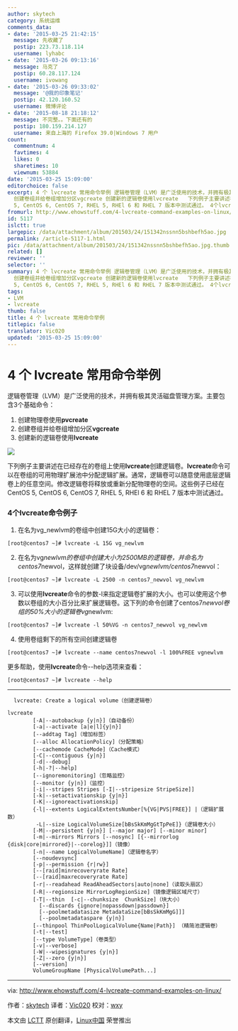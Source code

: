 ```yaml
---
author: skytech
category: 系统运维
comments_data:
- date: '2015-03-25 21:42:15'
  message: 先收藏了
  postip: 223.73.118.114
  username: lyhabc
- date: '2015-03-26 09:13:16'
  message: 马克了
  postip: 60.28.117.124
  username: ivowang
- date: '2015-03-26 09:33:02'
  message: '@我的印象笔记'
  postip: 42.120.160.52
  username: 微博评论
- date: '2015-08-18 21:18:12'
  message: 不完整。。下面还有的
  postip: 180.159.214.127
  username: 来自上海的 Firefox 39.0|Windows 7 用户
count:
  commentnum: 4
  favtimes: 4
  likes: 0
  sharetimes: 10
  viewnum: 53884
date: '2015-03-25 15:09:00'
editorchoice: false
excerpt: 4 个 lvcreate 常用命令举例 逻辑卷管理（LVM）是广泛使用的技术，并拥有极其灵活磁盘管理方案。主要包含3个基础命令：  创建物理卷使用pvcreate
  创建卷组并给卷组增加分区vgcreate 创建新的逻辑卷使用lvcreate   下列例子主要讲述在已经存在的卷组上使用lvcreate创建逻辑卷。lvcreate命令可以在卷组的可用物理扩展池中分配逻辑扩展。通常，逻辑卷可以随意使用底层逻辑卷上的任意空间。修改逻辑卷将释放或重新分配物理卷的空间。这些例子已经在CentOS
  5, CentOS 6, CentOS 7, RHEL 5, RHEl 6 和 RHEL 7 版本中测试通过。 4个lvcreate命令
fromurl: http://www.ehowstuff.com/4-lvcreate-command-examples-on-linux/
id: 5117
islctt: true
largepic: /data/attachment/album/201503/24/151342nssnn5bshbefh5ao.jpg
permalink: /article-5117-1.html
pic: /data/attachment/album/201503/24/151342nssnn5bshbefh5ao.jpg.thumb.jpg
related: []
reviewer: ''
selector: ''
summary: 4 个 lvcreate 常用命令举例 逻辑卷管理（LVM）是广泛使用的技术，并拥有极其灵活磁盘管理方案。主要包含3个基础命令：  创建物理卷使用pvcreate
  创建卷组并给卷组增加分区vgcreate 创建新的逻辑卷使用lvcreate   下列例子主要讲述在已经存在的卷组上使用lvcreate创建逻辑卷。lvcreate命令可以在卷组的可用物理扩展池中分配逻辑扩展。通常，逻辑卷可以随意使用底层逻辑卷上的任意空间。修改逻辑卷将释放或重新分配物理卷的空间。这些例子已经在CentOS
  5, CentOS 6, CentOS 7, RHEL 5, RHEl 6 和 RHEL 7 版本中测试通过。 4个lvcreate命令
tags:
- LVM
- lvcreate
thumb: false
title: 4 个 lvcreate 常用命令举例
titlepic: false
translator: Vic020
updated: '2015-03-25 15:09:00'
---
```


4 个 lvcreate 常用命令举例
===================


逻辑卷管理（LVM）是广泛使用的技术，并拥有极其灵活磁盘管理方案。主要包含3个基础命令：


1. 创建物理卷使用**pvcreate**
2. 创建卷组并给卷组增加分区**vgcreate**
3. 创建新的逻辑卷使用**lvcreate**


![](/data/attachment/album/201503/24/151342nssnn5bshbefh5ao.jpg)


下列例子主要讲述在已经存在的卷组上使用**lvcreate**创建逻辑卷。**lvcreate**命令可以在卷组的可用物理扩展池中分配逻辑扩展。通常，逻辑卷可以随意使用底层逻辑卷上的任意空间。修改逻辑卷将释放或重新分配物理卷的空间。这些例子已经在CentOS 5, CentOS 6, CentOS 7, RHEL 5, RHEl 6 和 RHEL 7 版本中测试通过。


### 4个lvcreate命令例子


1. 在名为vg\_newlvm的卷组中创建15G大小的逻辑卷：



```
[root@centos7 ~]# lvcreate -L 15G vg_newlvm

```
2. 在名为vg*newlvm的卷组中创建大小为2500MB的逻辑卷，并命名为centos7*newvol，这样就创建了块设备/dev/vg*newlvm/centos7*newvol：



```
[root@centos7 ~]# lvcreate -L 2500 -n centos7_newvol vg_newlvm

```
3. 可以使用**lvcreate**命令的参数-l来指定逻辑卷扩展的大小。也可以使用这个参数以卷组的大小百分比来扩展逻辑卷。这下列的命令创建了centos7*newvol卷组的50%大小的逻辑卷vg*newlvm:



```
[root@centos7 ~]# lvcreate -l 50%VG -n centos7_newvol vg_newlvm

```
4. 使用卷组剩下的所有空间创建逻辑卷



```
[root@centos7 ~]# lvcreate --name centos7newvol -l 100%FREE vgnewlvm
```


更多帮助，使用**lvcreate**命令--help选项来查看：



```
[root@centos7 ~]# lvcreate --help

```



---



```
  lvcreate: Create a logical volume（创建逻辑卷）

lvcreate
        [-A|--autobackup {y|n}]（自动备份）
        [-a|--activate [a|e|l]{y|n}]
        [--addtag Tag]（增加标签）
        [--alloc AllocationPolicy]（分配策略）
        [--cachemode CacheMode]（Cache模式）
        [-C|--contiguous {y|n}]
        [-d|--debug]
        [-h|-?|--help]
        [--ignoremonitoring]（忽略监控）
        [--monitor {y|n}]（监控）
        [-i|--stripes Stripes [-I|--stripesize StripeSize]]
        [-k|--setactivationskip {y|n}]
        [-K|--ignoreactivationskip]
        {-l|--extents LogicalExtentsNumber[%{VG|PVS|FREE}] |（逻辑扩展数）
         -L|--size LogicalVolumeSize[bBsSkKmMgGtTpPeE]}（逻辑卷大小）
        [-M|--persistent {y|n}] [--major major] [--minor minor]
        [-m|--mirrors Mirrors [--nosync] [{--mirrorlog {disk|core|mirrored}|--corelog}]]（镜像）
        [-n|--name LogicalVolumeName]（逻辑卷名字）
        [--noudevsync]
        [-p|--permission {r|rw}]
        [--[raid]minrecoveryrate Rate]
        [--[raid]maxrecoveryrate Rate]
        [-r|--readahead ReadAheadSectors|auto|none]（读取头扇区）
        [-R|--regionsize MirrorLogRegionSize]（镜像逻辑区域尺寸）
        [-T|--thin  [-c|--chunksize  ChunkSize]（块大小）
          [--discards {ignore|nopassdown|passdown}]
          [--poolmetadatasize MetadataSize[bBsSkKmMgG]]]
          [--poolmetadataspare {y|n}]
        [--thinpool ThinPoolLogicalVolume{Name|Path}] （精简池逻辑卷）
        [-t|--test]
        [--type VolumeType]（卷类型）
        [-v|--verbose]
        [-W|--wipesignatures {y|n}]
        [-Z|--zero {y|n}]
        [--version]
        VolumeGroupName [PhysicalVolumePath...]

```



---


via: <http://www.ehowstuff.com/4-lvcreate-command-examples-on-linux/>


作者：[skytech](http://www.ehowstuff.com/author/mhstar/) 译者：[Vic020](https://github.com/Vic020) 校对：[wxy](https://github.com/wxy)


本文由 [LCTT](https://github.com/LCTT/TranslateProject) 原创翻译，[Linux中国](http://linux.cn/) 荣誉推出